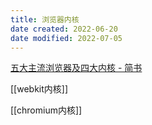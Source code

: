 ```yaml
---
title: 浏览器内核
date created: 2022-06-20
date modified: 2022-07-05
---
```


[五大主流浏览器及四大内核 - 简书](https://www.jianshu.com/p/f4bf35898719)

[[webkit内核]]

[[chromium内核]]
